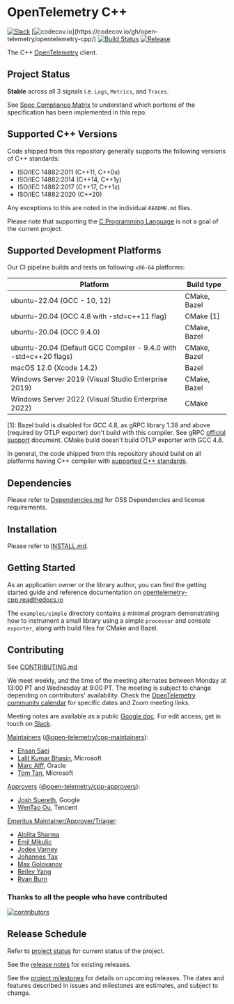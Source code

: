 # OpenTelemetry C++

[![Slack](https://img.shields.io/badge/slack-@cncf/otel/cpp-brightgreen.svg?logo=slack)](https://cloud-native.slack.com/archives/C01N3AT62SJ)
[![codecov.io](https://codecov.io/gh/open-telemetry/opentelemetry-cpp/branch/main/graphs/badge.svg?)](https://codecov.io/gh/open-telemetry/opentelemetry-cpp/)
[![Build
Status](https://github.com/open-telemetry/opentelemetry-cpp/actions/workflows/ci.yml/badge.svg?branch=main)](https://github.com/open-telemetry/opentelemetry-cpp/actions)
[![Release](https://img.shields.io/github/v/release/open-telemetry/opentelemetry-cpp?include_prereleases&style=)](https://github.com/open-telemetry/opentelemetry-cpp/releases/)

The C++ [OpenTelemetry](https://opentelemetry.io/) client.

## Project Status

**Stable** across all 3 signals i.e. `Logs`, `Metrics`, and `Traces`.

See [Spec Compliance
Matrix](https://github.com/open-telemetry/opentelemetry-specification/blob/main/spec-compliance-matrix.md)
to understand which portions of the specification has been implemented in this
repo.

## Supported C++ Versions

Code shipped from this repository generally supports the following versions of
C++ standards:

* ISO/IEC 14882:2011 (C++11, C++0x)
* ISO/IEC 14882:2014 (C++14, C++1y)
* ISO/IEC 14882:2017 (C++17, C++1z)
* ISO/IEC 14882:2020 (C++20)

Any exceptions to this are noted in the individual `README.md` files.

Please note that supporting the [C Programming
Language](https://en.wikipedia.org/wiki/C_(programming_language)) is not a goal
of the current project.

## Supported Development Platforms

 Our CI pipeline builds and tests on following `x86-64` platforms:

| Platform                                                            |   Build type  |
|---------------------------------------------------------------------|---------------|
| ubuntu-22.04 (GCC - 10, 12)                                         | CMake, Bazel  |
| ubuntu-20.04 (GCC 4.8 with -std=c++11 flag)                         | CMake [1]     |
| ubuntu-20.04 (GCC 9.4.0)                                            | CMake, Bazel  |
| ubuntu-20.04 (Default GCC Compiler - 9.4.0 with -std=c++20 flags)   | CMake, Bazel  |
| macOS 12.0 (Xcode 14.2)                                             | Bazel         |
| Windows Server 2019 (Visual Studio Enterprise 2019)                 | CMake, Bazel  |
| Windows Server 2022 (Visual Studio Enterprise 2022)                 | CMake         |

[1]: Bazel build is disabled for GCC 4.8, as gRPC library 1.38 and above
  (required by OTLP exporter) don't build with this compiler. See gRPC [official
  support](https://grpc.io/docs/#official-support) document. CMake build doesn't
  build OTLP exporter with GCC 4.8.

In general, the code shipped from this repository should build on all platforms
having C++ compiler with [supported C++ standards](#supported-c-versions).

## Dependencies

Please refer to [Dependencies.md](docs/dependencies.md) for OSS Dependencies and
license requirements.

## Installation

Please refer to [INSTALL.md](./INSTALL.md).

## Getting Started

As an application owner or the library author, you can find the getting started
guide and reference documentation on
[opentelemetry-cpp.readthedocs.io](https://opentelemetry-cpp.readthedocs.io/en/latest/)

The `examples/simple` directory contains a minimal program demonstrating how to
instrument a small library using a simple `processor` and console `exporter`,
along with build files for CMake and Bazel.

## Contributing

See [CONTRIBUTING.md](CONTRIBUTING.md)

We meet weekly, and the time of the meeting alternates between Monday at 13:00
PT and Wednesday at 9:00 PT. The meeting is subject to change depending on
contributors' availability. Check the [OpenTelemetry community
calendar](https://calendar.google.com/calendar/embed?src=google.com_b79e3e90j7bbsa2n2p5an5lf60%40group.calendar.google.com)
for specific dates and Zoom meeting links.

Meeting notes are available as a public [Google
doc](https://docs.google.com/document/d/1i1E4-_y4uJ083lCutKGDhkpi3n4_e774SBLi9hPLocw/edit?usp=sharing).
For edit access, get in touch on
[Slack](https://cloud-native.slack.com/archives/C01N3AT62SJ).

[Maintainers](https://github.com/open-telemetry/community/blob/main/community-membership.md#maintainer)
([@open-telemetry/cpp-maintainers](https://github.com/orgs/open-telemetry/teams/cpp-maintainers)):

* [Ehsan Saei](https://github.com/esigo)
* [Lalit Kumar Bhasin](https://github.com/lalitb), Microsoft
* [Marc Alff](https://github.com/marcalff), Oracle
* [Tom Tan](https://github.com/ThomsonTan), Microsoft

[Approvers](https://github.com/open-telemetry/community/blob/main/community-membership.md#approver)
([@open-telemetry/cpp-approvers](https://github.com/orgs/open-telemetry/teams/cpp-approvers)):

* [Josh Suereth](https://github.com/jsuereth), Google
* [WenTao Ou](https://github.com/owent), Tencent

[Emeritus
Maintainer/Approver/Triager](https://github.com/open-telemetry/community/blob/main/community-membership.md#emeritus-maintainerapprovertriager):

* [Alolita Sharma](https://github.com/alolita)
* [Emil Mikulic](https://github.com/g-easy)
* [Jodee Varney](https://github.com/jodeev)
* [Johannes Tax](https://github.com/pyohannes)
* [Max Golovanov](https://github.com/maxgolov)
* [Reiley Yang](https://github.com/reyang)
* [Ryan Burn](https://github.com/rnburn)

### Thanks to all the people who have contributed

[![contributors](https://contributors-img.web.app/image?repo=open-telemetry/opentelemetry-cpp)](https://github.com/open-telemetry/opentelemetry-cpp/graphs/contributors)

## Release Schedule

Refer to [project status](#project-status) for current status of the project.

See the [release
notes](https://github.com/open-telemetry/opentelemetry-cpp/releases) for
existing releases.

See the [project
milestones](https://github.com/open-telemetry/opentelemetry-cpp/milestones) for
details on upcoming releases. The dates and features described in issues and
milestones are estimates, and subject to change.
